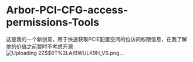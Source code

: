 # Arbor-PCI-CFG-access-permissions-Tools
这是我的一个新创意，用于快速获取PCIE配置空间的位访问权限信息，在我了解他的价值之前暂时不考虑开源
![Uploading 2Z$$6`T%2LA)BW`ULK9H_VS.png…]()
